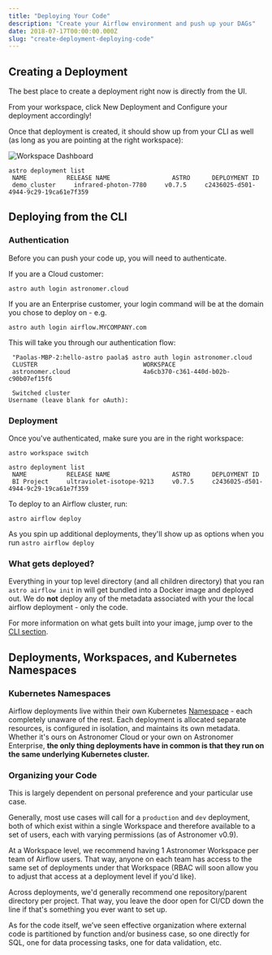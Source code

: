 ```yaml
---
title: "Deploying Your Code"
description: "Create your Airflow environment and push up your DAGs"
date: 2018-07-17T00:00:00.000Z
slug: "create-deployment-deploying-code"
---
```


## Creating a Deployment

The best place to create a deployment right now is directly from the UI.

From your workspace, click New Deployment and Configure your deployment accordingly!


Once that deployment is created, it should show up from your CLI as well (as long as you are pointing at the right workspace):

![Workspace Dashboard](https://s3.amazonaws.com/astronomer-cdn/website/img/guides/workspace_dashboard.png)


```
astro deployment list
 NAME           RELEASE NAME                 ASTRO      DEPLOYMENT ID                            
 demo_cluster     infrared-photon-7780     v0.7.5     c2436025-d501-4944-9c29-19ca61e7f359  
```

## Deploying from the CLI

### Authentication

Before you can push your code up, you will need to authenticate.

If you are a Cloud customer:

```
astro auth login astronomer.cloud
```

If you are an Enterprise customer, your login command will be at the domain you chose to deploy on - e.g.

```
astro auth login airflow.MYCOMPANY.com
```

This will take you through our authentication flow:

```
 "Paolas-MBP-2:hello-astro paola$ astro auth login astronomer.cloud
 CLUSTER                             WORKSPACE                           
 astronomer.cloud                    4a6cb370-c361-440d-b02b-c90b07ef15f6

 Switched cluster
Username (leave blank for oAuth):
```

### Deployment

Once you've authenticated, make sure you are in the right workspace:

```
astro workspace switch
```

```
astro deployment list
 NAME           RELEASE NAME                 ASTRO      DEPLOYMENT ID                            
 BI Project     ultraviolet-isotope-9213     v0.7.5     c2436025-d501-4944-9c29-19ca61e7f359  
 ```

To deploy to an Airflow cluster, run:

```
astro airflow deploy
```

As you spin up additional deployments, they'll show up as options when you run `astro airflow deploy`

### What gets deployed?

Everything in your top level directory (and all children directory) that you ran `astro airflow init` in will get bundled into a Docker image and deployed out. We do **not** deploy any of the metadata associated with your the local airflow deployment - only the code.

For more information on what gets built into your image, jump over to the [CLI section](https://www.astronomer.io/docs/customizing-your-image/).


## Deployments, Workspaces, and Kubernetes Namespaces

### Kubernetes Namespaces

Airflow deployments live within their own Kubernetes [Namespace](https://kubernetes.io/docs/concepts/overview/working-with-objects/namespaces/) - each completely unaware of the rest. Each deployment is allocated separate resources, is configured in isolation, and maintains its own metadata. Whether it's ours on Astronomer Cloud or your own on Astronomer Enterprise, **the only thing deployments have in common is that they run on the same underlying Kubernetes cluster.**

### Organizing your Code

This is largely dependent on personal preference and your particular use case.

Generally, most use cases will call for a `production` and `dev` deployment, both of which exist within a single Workspace and therefore available to a set of users, each with varying permissions (as of Astronomer v0.9).

At a Workspace level, we recommend having 1 Astronomer Workspace per team of Airflow users. That way, anyone on each team has access to the same set of deployments under that Workspace (RBAC will soon allow you to adjust that access at a deployment level if you'd like). 

Across deployments, we'd generally recommend one repository/parent directory per project. That way, you leave the door open for CI/CD down the line if that's something you ever want to set up.

As for the code itself, we’ve seen effective organization where external code is partitioned by function and/or business case, so one directly for SQL, one for data processing tasks, one for data validation, etc.
